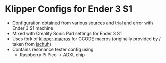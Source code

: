 # Klipper Configs for Ender 3 S1

- Configuration obtained from various sources and trial and error with Ender
  3 S1 machine
- Mixed with Creality Sonic Pad settings for Ender 3 S1
- Uses fork of [klipper-macros](https://github.com/lmarcondes/klipper-macros)
  for GCODE macros (originally provided by / taken from
      [jschuh](https://github.com/jschuh))
- Contains resonance tester config using
    - Raspberry Pi Pico -> ADXL chip
